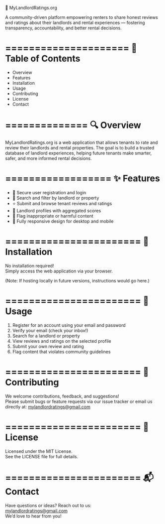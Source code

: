 🏡 MyLandlordRatings.org

A community-driven platform empowering renters to share honest reviews and ratings about their landlords and rental experiences — fostering transparency, accountability, and better rental decisions.

=====================
📖 Table of Contents
=====================
- Overview
- Features
- Installation
- Usage
- Contributing
- License
- Contact

==============
🔍 Overview
==============
MyLandlordRatings.org is a web application that allows tenants to rate and review their landlords and rental properties. The goal is to build a trusted database of landlord experiences, helping future tenants make smarter, safer, and more informed rental decisions.

==================
✨ Features
==================
- 🔐 Secure user registration and login  
- 🔎 Search and filter by landlord or property  
- ⭐ Submit and browse tenant reviews and ratings  
- 👤 Landlord profiles with aggregated scores  
- 🚩 Flag inappropriate or harmful content  
- 📱 Fully responsive design for desktop and mobile

=======================
🚀 Installation
=======================
No installation required!  
Simply access the web application via your browser.

(Note: If hosting locally in future versions, instructions would go here.)

=======================
🧭 Usage
=======================
1. Register for an account using your email and password  
2. Verify your email (check your inbox!)  
3. Search for a landlord or property  
4. View reviews and ratings on the selected profile  
5. Submit your own review and rating  
6. Flag content that violates community guidelines

=======================
🤝 Contributing
=======================
We welcome contributions, feedback, and suggestions!  
Please submit bugs or feature requests via our issue tracker or email us directly at: mylandlordratings@gmail.com

=======================
📄 License
=======================
Licensed under the MIT License.  
See the LICENSE file for full details.

=======================
📬 Contact
=======================
Have questions or ideas? Reach out to us:  
mylandlordratings@gmail.com  
We’d love to hear from you!
